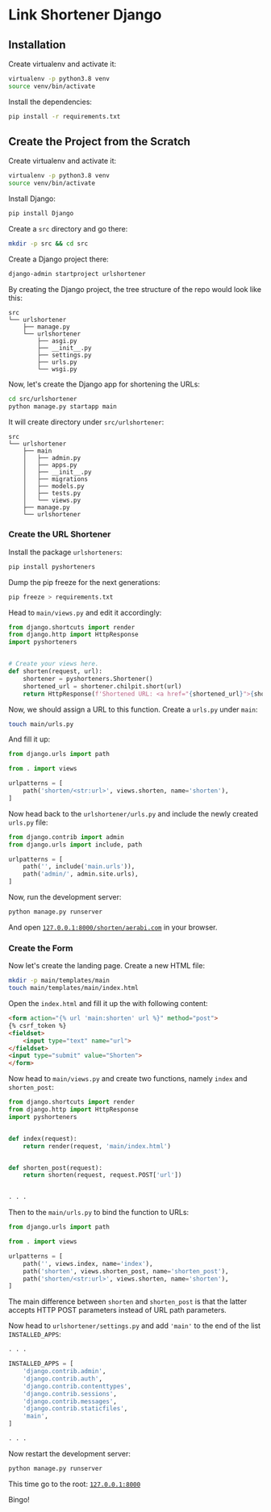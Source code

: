 # Link Shortener Django

## Installation

Create virtualenv and activate it:

```bash
virtualenv -p python3.8 venv
source venv/bin/activate
```

Install the dependencies:

```bash
pip install -r requirements.txt
```

## Create the Project from the Scratch

Create virtualenv and activate it:

```bash
virtualenv -p python3.8 venv
source venv/bin/activate
```

Install Django:

```bash
pip install Django
```

Create a `src` directory and go there:

```bash
mkdir -p src && cd src
```

Create a Django project there:

```bash
django-admin startproject urlshortener
```

By creating the Django project, the tree structure of the repo
would look like this:

```
src
└── urlshortener
    ├── manage.py
    └── urlshortener
        ├── asgi.py
        ├── __init__.py
        ├── settings.py
        ├── urls.py
        └── wsgi.py

```

Now, let's create the Django app for shortening the URLs:

```bash
cd src/urlshortener
python manage.py startapp main
```

It will create directory under `src/urlshortener`:

```
src
└── urlshortener
    ├── main
    │   ├── admin.py
    │   ├── apps.py
    │   ├── __init__.py
    │   ├── migrations
    │   ├── models.py
    │   ├── tests.py
    │   └── views.py
    ├── manage.py
    └── urlshortener
```

### Create the URL Shortener

Install the package `urlshorteners`:

```bash
pip install pyshorteners
```

Dump the pip freeze for the next generations:

```bash
pip freeze > requirements.txt
```

Head to `main/views.py` and edit it accordingly:

```python
from django.shortcuts import render
from django.http import HttpResponse
import pyshorteners


# Create your views here.
def shorten(request, url):
    shortener = pyshorteners.Shortener()
    shortened_url = shortener.chilpit.short(url)
    return HttpResponse(f'Shortened URL: <a href="{shortened_url}">{shortened_url}</a>')

```

Now, we should assign a URL to this function. Create a `urls.py` under `main`:

```bash
touch main/urls.py
```

And fill it up:

```python
from django.urls import path

from . import views

urlpatterns = [
    path('shorten/<str:url>', views.shorten, name='shorten'),
]
```

Now head back to the `urlshortener/urls.py` and include the newly created `urls.py` file:

```python
from django.contrib import admin
from django.urls import include, path

urlpatterns = [
    path('', include('main.urls')),
    path('admin/', admin.site.urls),
]
```

Now, run the development server:

```bash
python manage.py runserver
```

And open [`127.0.0.1:8000/shorten/aerabi.com`](http://127.0.0.1:8000/shorten/aerabi.com)
in your browser.

### Create the Form

Now let's create the landing page. Create a new HTML file:

```bash
mkdir -p main/templates/main
touch main/templates/main/index.html
```

Open the `index.html` and fill it up the with following content:

```html
<form action="{% url 'main:shorten' url %}" method="post">
{% csrf_token %}
<fieldset>
    <input type="text" name="url">
</fieldset>
<input type="submit" value="Shorten">
</form>
```

Now head to `main/views.py` and create two functions, namely `index` and `shorten_post`:

```python
from django.shortcuts import render
from django.http import HttpResponse
import pyshorteners


def index(request):
    return render(request, 'main/index.html')


def shorten_post(request):
    return shorten(request, request.POST['url'])


. . .
```

Then to the `main/urls.py` to bind the function to URLs:

```python
from django.urls import path

from . import views

urlpatterns = [
    path('', views.index, name='index'),
    path('shorten', views.shorten_post, name='shorten_post'),
    path('shorten/<str:url>', views.shorten, name='shorten'),
]
```

The main difference between `shorten` and `shorten_post` is that the latter accepts
HTTP POST parameters instead of URL path parameters.

Now head to `urlshortener/settings.py` and add `'main'` to the end of the list `INSTALLED_APPS`:

```python
. . .

INSTALLED_APPS = [
    'django.contrib.admin',
    'django.contrib.auth',
    'django.contrib.contenttypes',
    'django.contrib.sessions',
    'django.contrib.messages',
    'django.contrib.staticfiles',
    'main',
]

. . .
```

Now restart the development server:

```bash
python manage.py runserver
```

This time go to the root: [`127.0.0.1:8000`](http://127.0.0.1:8000/)

Bingo!